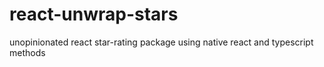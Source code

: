 # react-unwrap-stars
unopinionated react star-rating package using native react and typescript methods 
